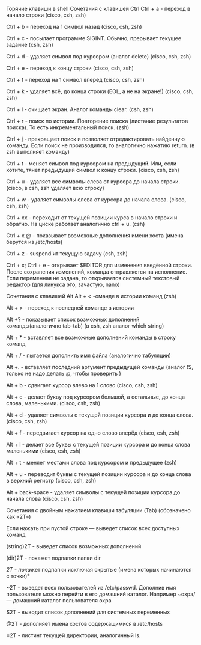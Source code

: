 Горячие клавиши в shell
Сочетания с клавишей Ctrl
Ctrl + a - переход в начало строки (cisco, csh, zsh)

Ctrl + b - переход на 1 символ назад (cisco, csh, zsh)

Ctrl + c - посылает программе SIGINT. Обычно, прерывает текущее задание (csh, zsh)

Ctrl + d - удаляет символ под курсором (аналог delete) (cisco, csh, zsh)

Ctrl + e - переход к концу строки (cisco, csh, zsh)

Ctrl + f - переход на 1 символ вперёд (cisco, csh, zsh)

Ctrl + k - удаляет всё, до конца строки (EOL, а не на экране!) (cisco, csh, zsh)

Ctrl + l - очищает экран. Аналог команды clear. (csh, zsh)

Ctrl + r - поиск по истории. Повторение поиска (листание результатов поиска). То есть инкрементальный поиск. (zsh)

Ctrl + j - прекращает поиск и позволяет отредактировать найденную команду. Если поиск не производился, то аналогично нажатию return. (в zsh выполняет команду)

Ctrl + t - меняет символ под курсором на предыдущий. Или, если хотите, тянет предыдущий символ к концу строки. (cisco, csh, zsh)

Ctrl + u - удаляет все символы слева от курсора до начала строки. (cisco, в csh, zsh удаляет всю строку)

Ctrl + w - удаляет символы слева от курсора до начала слова. (cisco, csh, zsh)

Ctrl + xx - переходит от текущей позиции курса в начало строки и обратно. На циске работает аналогично ctrl + u. (csh)

Ctrl + x @ - показывает возможные дополнения имени хоста (имена берутся из /etc/hosts)

Ctrl + z - suspend'ит текущую задачу (csh, zsh)

Ctrl + x; Ctrl + e - открывает $EDITOR для изменения введённой строки. После сохранения изменений, команда отправляется на исполнение. Если переменная не задана, то открывается системный текстовый редактор (для линукса это, зачастую, nano)

 Сочетания с клавишей Alt
Alt + < -оманде в истории команд (zsh)

Alt + > - переход к последней команде в истории

Alt +? - показывает список возможных дополнений команды(аналогично tab-tab) (в csh, zsh аналог which string)

Alt + * - вставляет все возможные дополнений команды в строку команд

Alt + / - пытается дополнить имя файла (аналогично табуляции)

Alt +. - вставляет последний аргумент предыдущей команды (аналог !$, только не надо делать :p, чтобы проверить )

Alt + b - сдвигает курсор влево на 1 слово (cisco, csh, zsh)

Alt + c - делает букву под курсором большой, а остальные, до конца слова, маленькими. (cisco, csh, zsh)

Alt + d - удаляет символы с текущей позиции курсора и до конца слова. (cisco, csh, zsh)

Alt + f - передвигает курсор на одно слово вперёд (cisco, csh, zsh)

Alt + l - делает все буквы с текущей позиции курсора и до конца слова маленькими (cisco, csh, zsh)

Alt + t - меняет местами слова под курсором и предыдущее (zsh)

Alt + u - переводит буквы с текущей позиции курсора и до конца слова в верхний регистр (cisco, csh, zsh)

Alt + back-space - удаляет символы с текущей позиции курсора до начала слова (cisco, csh, zsh)

 
Сочетания с двойным нажатием клавиши табуляции (Tab) (обозначено как «2Т»)

Если нажать при пустой строке — выведет список всех доступных команд

(string)2T - выведет список возможных дополнений

(dir)2T - покажет подпапки папки dir

*2T - пока*жет подпапки исключая скрытые (имена которых начинаются с точки)*

~2T - выведет всех пользователей из /etc/passwd. Дополнив имя пользователя можно перейти в его домашний каталог. Например ~oxpa/ — домашний каталог пользователя oxpa

$2T - выводит список дополнений для системных переменных

@2T - дополняет имена хостов содержащимися в /etc/hosts

=2T - листинг текущей директории, аналогичный ls.